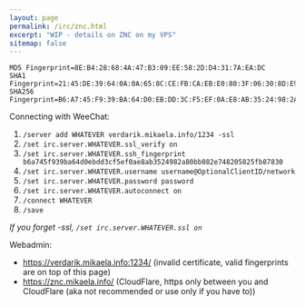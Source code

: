 ```yaml
---
layout: page
permalink: /irc/znc.html
excerpt: "WIP - details on ZNC on my VPS"
sitemap: false
---
```


```
MD5 Fingerprint=8E:B4:28:68:4A:47:B3:09:EE:58:2D:D4:31:7A:EA:DC
SHA1 Fingerprint=21:45:DE:39:64:0A:0A:65:8C:CE:FB:CA:EB:E0:80:3F:06:30:8D:E9
SHA256 Fingerprint=B6:A7:45:F9:39:BA:64:D0:EB:DD:3C:F5:EF:0A:E8:AB:35:24:98:2A:80:BB:08:2E:74:82:05:82:5F:B8:78:30
```

Connecting with WeeChat:

1. `/server add WHATEVER verdarik.mikaela.info/1234 -ssl`
2. `/set irc.server.WHATEVER.ssl_verify on`
3. `/set irc.server.WHATEVER.ssh_fingerprint b6a745f939ba64d0ebdd3cf5ef0ae8ab3524982a80bb082e748205825fb87830`
4. `/set irc.server.WHATEVER.username username@OptionalClientID/network`
5. `/set irc.server.WHATEVER.password password`
6. `/set irc.server.WHATEVER.autoconnect on`
7. `/connect WHATEVER`
8. `/save`

*If you forget -ssl, `/set irc.server.WHATEVER.ssl on`*

Webadmin:
 * https://verdarik.mikaela.info:1234/ (invalid certificate, valid
   fingerprints are on top of this page)
 * https://znc.mikaela.info/ (CloudFlare, https only between you and
   CloudFlare (aka not recommended or use only if you have to))
